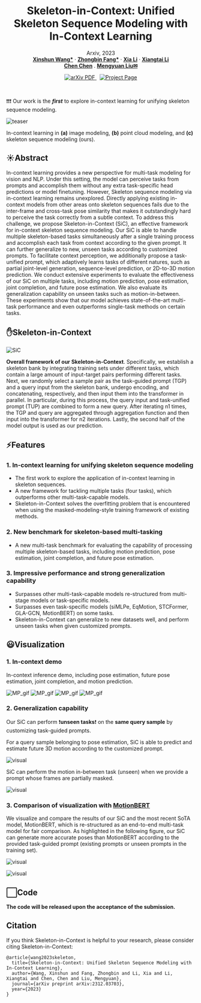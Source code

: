 <br />
<p align="center">
  <h1 align="center">Skeleton-in-Context: Unified Skeleton Sequence Modeling with In-Context Learning</h1>
  <p align="center">
    Arxiv, 2023
    <br />
    <a href="https://github.com/BradleyWang0416/"><strong>Xinshun Wang*</strong></a>
    ·
    <a href="https://github.com/fanglaosi/"><strong>Zhongbin Fang*</strong></a>
    ·
    <a href="https://xialipku.github.io/"><strong>Xia Li</strong></a>
    ·
    <a href="https://lxtgh.github.io/"><strong>Xiangtai Li</strong></a>
    <br />
    <a href="https://www.crcv.ucf.edu/chenchen/"><strong>Chen Chen</strong></a>
    .
    <a href="https://www.ece.pku.edu.cn/info/1046/2596.htm"><strong>Mengyuan Liu✉</strong></a>
  </p>

  <p align="center">
    <a href='https://arxiv.org/abs/2312.03703'>
      <img src='https://img.shields.io/badge/Paper-PDF-green?style=flat&logo=arXiv&logoColor=green' alt='arXiv PDF'>
    </a>
    <a href='https://github.com/fanglaosi/Skeleton-in-Context' style='padding-left: 0.5rem;'>
      <img src='https://img.shields.io/badge/Project-Page-blue?style=flat&logo=Google%20chrome&logoColor=blue' alt='Project Page'>
    </a>
  </p>
<br />

❗❗❗ Our work is the **_first_** to explore in-context learning for unifying skeleton sequence modeling.

![teaser](./assets/imgs/Teaser_v2_00.jpg)

In-context learning in **(a)** image modeling, **(b)** point cloud modeling, and **(c)** skeleton sequence modeling (ours).

## ☀️Abstract

In-context learning provides a new perspective for multi-task modeling for vision and NLP.
Under this setting, the model can perceive tasks from prompts and accomplish them without any extra task-specific head predictions or model finetuning.
However, Skeleton sequence modeling via in-context learning remains unexplored.
Directly applying existing in-context models from other areas onto skeleton sequences fails due to the inter-frame and cross-task pose similarity that makes it outstandingly hard to perceive the task correctly from a subtle context.
To address this challenge, we propose Skeleton-in-Context (SiC), an effective framework for in-context skeleton sequence modeling. Our SiC is able to handle multiple skeleton-based tasks simultaneously after a single training process and accomplish each task from context according to the given prompt. It can further generalize to new, unseen tasks according to customized prompts.
To facilitate context perception, we additionally propose a task-unified prompt, which adaptively learns tasks of different natures, such as partial joint-level generation, sequence-level prediction, or 2D-to-3D motion prediction.
We conduct extensive experiments to evaluate the effectiveness of our SiC on multiple tasks, including motion prediction, pose estimation, joint completion, and future pose estimation. We also evaluate its generalization capability on unseen tasks such as motion-in-between. These experiments show that our model achieves state-of-the-art multi-task performance and even outperforms single-task methods on certain tasks.

## ✋Skeleton-in-Context

![SiC](./assets/imgs/Framework_00.jpg)

**Overall framework of our Skeleton-in-Context**. Specifically, we establish a skeleton bank by integrating training sets under different tasks, which contain a large amount of input-target pairs performing different tasks. Next, we randomly select a sample pair as the task-guided prompt (TGP) and a query input from the skeleton bank, undergo encoding, and concatenating, respectively, and then input them into the transformer in parallel. In particular, during this process, the query input and task-unified prompt (TUP) are combined to form a new query. After iterating n1 times, the TGP and query are aggregated through aggregation function and then input into the transformer for n2 iterations. Lastly, the second half of the model output is used as our prediction.

## ⚡Features

### 1. In-context learning for unifying skeleton sequence modeling

- The first work to explore the application of in-context learning in skeleton sequences.
- A new framework for tackling multiple tasks (four tasks), which outperforms other multi-task-capable models.
- Skeleton-in-Context solves the overfitting problem that is encountered when using the masked-modeling-style training framework of existing methods.

### 2. New benchmark for skeleton-based multi-tasking

- A new multi-task benchmark for evaluating the capability of processing multiple skeleton-based tasks, including motion prediction, pose estimation, joint completion, and future pose estimation.

### 3. Impressive performance and strong generalization capability

- Surpasses other multi-task-capable models re-structured from multi-stage models or task-specific models.
- Surpasses even task-specific models (siMLPe, EqMotion, STCFormer, GLA-GCN, MotionBERT) on some tasks.
- Skeleton-in-Context can generalize to new datasets well, and perform unseen tasks when given customized prompts.

## 😃Visualization

### 1. In-context demo
In-context inference demo, including pose estimation, future pose estimation, joint completion, and motion prediction.

![MP_gif](./assets/gifs/PE_gif.gif) ![MP_gif](./assets/gifs/FPE_gif.gif) ![MP_gif](./assets/gifs/JC_gif.gif) ![MP_gif](./assets/gifs/MP_gif.gif)

### 2. Generalization capability
Our SiC can perform ❗**unseen tasks**❗ on the **same query sample** by customizing task-guided prompts.

For a query sample belonging to pose estimation, SiC is able to predict and estimate future 3D motion according to the customized prompt.

![visual](./assets/gifs/Generalization_capability_PE_to_FPE.gif)

SiC can perform the motion in-between task (unseen) when we provide a prompt whose frames are partially masked.

![visual](./assets/gifs/Generalization_capability_JC_to_MIB.gif)


### 3. Comparison of visualization with [MotionBERT](https://motionbert.github.io/)
We visualize and compare the results of our SiC and the most recent SoTA model, MotionBERT, which is re-structured as an end-to-end multi-task model for fair comparison. As highlighted in the following figure, our SiC can generate more accurate poses than MotionBERT according to the provided task-guided prompt (existing prompts or unseen prompts in the training set).

![visual](./assets/imgs/Visualization_main_00.jpg)

![visual](./assets/imgs/Generalization_vis_00.jpg)

## ⬜Code

**The code will be released upon the acceptance of the submission.**

## Citation
If you think Skeleton-in-Context is helpful to your research, please consider citing Skeleton-in-Context:
```
@article{wang2023skeleton,
  title={Skeleton-in-Context: Unified Skeleton Sequence Modeling with In-Context Learning},
  author={Wang, Xinshun and Fang, Zhongbin and Li, Xia and Li, Xiangtai and Chen, Chen and Liu, Mengyuan},
  journal={arXiv preprint arXiv:2312.03703},
  year={2023}
}
```
